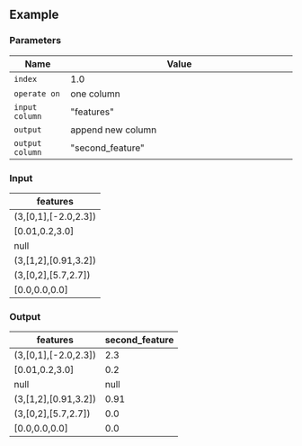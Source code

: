 ## Example

### Parameters

<table class="table">
  <thead>
    <tr>
      <th style="width:20%">Name</th>
      <th style="width:80%">Value</th>
    </tr>
  </thead>
  <tbody>
  <tr>
    <td><code>index</code></td>
    <td>1.0</td>
  </tr>
  <tr>
    <td><code>operate on</code></td>
    <td>one column</td>
  </tr>
  <tr>
    <td><code>input column</code></td>
    <td>"features"</td>
  </tr>
  <tr>
    <td><code>output</code></td>
    <td>append new column</td>
  </tr>
  <tr>
    <td><code>output column</code></td>
    <td>"second_feature"</td>
  </tr>
  </tbody>
</table>

### Input

<table class="table">
  <thead>
    <tr>
      <th>features</th>
    </tr>
  </thead>
  <tbody>
    <tr>
      <td>(3,[0,1],[-2.0,2.3])</td>
    </tr>
    <tr>
      <td>[0.01,0.2,3.0]</td>
    </tr>
    <tr>
      <td>null</td>
    </tr>
    <tr>
      <td>(3,[1,2],[0.91,3.2])</td>
    </tr>
    <tr>
      <td>(3,[0,2],[5.7,2.7])</td>
    </tr>
    <tr>
      <td>[0.0,0.0,0.0]</td>
    </tr>
  </tbody>
</table>

### Output

<table class="table">
  <thead>
    <tr>
      <th>features</th>
      <th>second_feature</th>
    </tr>
  </thead>
  <tbody>
    <tr>
      <td>(3,[0,1],[-2.0,2.3])</td>
      <td>2.3</td>
    </tr>
    <tr>
      <td>[0.01,0.2,3.0]</td>
      <td>0.2</td>
    </tr>
    <tr>
      <td>null</td>
      <td>null</td>
    </tr>
    <tr>
      <td>(3,[1,2],[0.91,3.2])</td>
      <td>0.91</td>
    </tr>
    <tr>
      <td>(3,[0,2],[5.7,2.7])</td>
      <td>0.0</td>
    </tr>
    <tr>
      <td>[0.0,0.0,0.0]</td>
      <td>0.0</td>
    </tr>
  </tbody>
</table>
      

